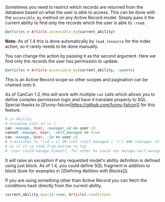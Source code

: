 Sometimes you need to restrict which records are returned from the database based on what the user is able to access. This can be done with the `accessible_by` method on any Active Record model. Simply pass it the current ability to find only the records which the user is able to `:read`.

```ruby
@articles = Article.accessible_by(current_ability)
```

**Note:** As of 1.4 this is done automatically by `load_resource` for the index action, so it rarely needs to be done manually.

You can change the action by passing it as the second argument. Here we find only the records the user has permission to update.

```ruby
@articles = Article.accessible_by(current_ability, :update) 
```

This is an Active Record scope so other scopes and pagination can be chained onto it.

As of CanCan 1.3, this will work with multiple `can` calls which allows you to define complex permission logic and have it translate properly to SQL. Special thanks to [[funny-falcon|https://github.com/funny-falcon]] for this feature.

```ruby
# in Ability
# assuming user.id == 1
can :manage, User, :manager_id => user.id
cannot :manage, User, :self_managed => true
can :manage, User, :id => user.id
# translates to "(id = 1) OR (not (self_managed = 't') AND (manager_id = 1))"
# as if it is read from bottom to top
# "user could manage himself, for other he could not manage self_managed users, otherwise he could manage his employees"
```

It will raise an exception if any requested model's ability definition is defined using just block. As of 1.4, you could define SQL fragment in addition to block (look for examples in [[Defining Abilities with Blocks]]).

If you are using something other than Active Record you can fetch the conditions hash directly from the current ability.

```ruby
current_ability.query(:read, Article).conditions
```
